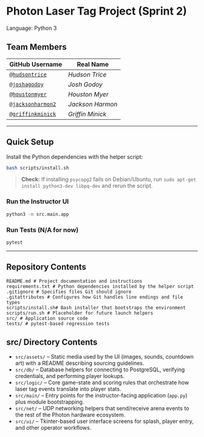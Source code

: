 # Photon Laser Tag Project (Sprint 2)

Language: Python 3

## Team Members

| GitHub Username | Real Name |
| --------------- | --------------- |
| [`@hudsontrice`](https://github.com/hudsontrice) | *Hudson Trice* |
| [`@joshagodoy`](https://github.com/joshagodoy) | *Josh Godoy* |
| [`@houstonmyer`](https://github.com/houstonmyer) | *Houston Myer* |
| [`@jacksonharmon2`](https://github.com/jacksonharmon2) | *Jackson Harmon* |
| [`@griffinkminick`](https://github.com/griffinkminick) | *Griffin Minick* |

---

## Quick Setup

Install the Python dependencies with the helper script:

```bash
bash scripts/install.sh
```
> **Check:** If installing `psycopg2` fails on Debian/Ubuntu, run `sudo apt-get install python3-dev libpq-dev` and rerun the script.

### Run the Instructor UI

```bash
python3 -m src.main.app
```

### Run Tests (N/A for now)

```bash
pytest
```

---

## Repository Contents

```
README.md # Project documentation and instructions
requirements.txt # Python dependencies installed by the helper script
.gitignore # Specifies files Git should ignore
.gitattributes # Configures how Git handles line endings and file types
scripts/install.sh# Bash installer that bootstraps the environment
scripts/run.sh # Placeholder for future launch helpers
src/ # Application source code
tests/ # pytest-based regression tests
```

## src/ Directory Contents

- `src/assets/` – Static media used by the UI (images, sounds, countdown art) with a README describing sourcing guidelines.
- `src/db/` – Database helpers for connecting to PostgreSQL, verifying credentials, and performing player lookups.
- `src/logic/` – Core game-state and scoring rules that orchestrate how laser tag events translate into player stats.
- `src/main/` – Entry points for the instructor-facing application (`app.py`) plus module bootstrapping.
- `src/net/` – UDP networking helpers that send/receive arena events to the rest of the Photon hardware ecosystem.
- `src/ui/` – Tkinter-based user interface screens for splash, player entry, and other operator workflows.
